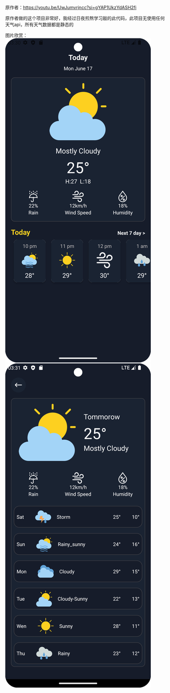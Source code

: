 原作者：https://youtu.be/UwJumvrjncc?si=gYAP1UkzYdASH2fi

原作者做的这个项目非常好，我经过日夜煎熬学习敲的此代码，此项目无使用任何天气api，所有天气数据都是静态的

图片欣赏：
![](img/1.png)
![](img/2.png)
